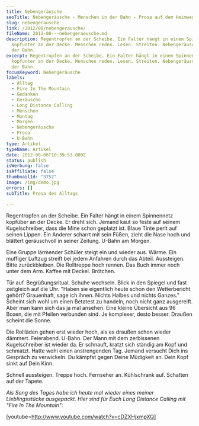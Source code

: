 ```yaml
---
title: Nebengeräusche
seoTitle: Nebengeräusche - Menschen in der Bahn - Prosa auf dem Heimweg
slug: nebengerausche
link: /2012/08/nebengerausche/
fileName: 2012-08---nebengeraeusche.md
description: Regentropfen an der Scheibe. Ein Falter hängt in einem Spinnennetz
  kopfunter an der Decke. Menschen reden. Lesen. Streiten. Nebengeräusche aus
  der Bahn.
excerpt: Regentropfen an der Scheibe. Ein Falter hängt in einem Spinnennetz
  kopfunter an der Decke. Menschen reden. Lesen. Streiten. Nebengeräusche aus
  der Bahn.
focusKeyword: Nebengeräusche
labels:
  - Alltag
  - Fire In The Mountain
  - Gedanken
  - Geräusche
  - Long Distance Calling
  - Menschen
  - Montag
  - Morgen
  - Nebengeräusche
  - Prosa
  - U-Bahn
type: Artikel
typeName: Artikel
date: 2012-08-06T10:39:53.000Z
status: publish
isWerbung: false
isAffiliate: false
thumbnailId: "3752"
image: /img/demo.jpg
errors: []
subTitle: Prosa des Alltags
  
---
```


Regentropfen an der Scheibe. Ein Falter hängt in einem Spinnennetz kopfüber an
der Decke. Er dreht sich. Jemand kaut so feste auf seinem Kugelschreiber, dass
die Mine schon geplatzt ist. Blaue Tinte perlt auf seinen Lippen. Ein Anderer
scharrt mit sein Füßen, zieht die Nase hoch und blättert geräuschvoll in seiner
Zeitung. U-Bahn am Morgen.

Eine Gruppe lärmender Schüler steigt ein und wieder aus. Wärme. Ein muffiger
Luftzug streift bei jedem Anfahren durch das Abteil. Aussteigen. Bitte
zurückbleiben. Die Rolltreppe hoch rennen. Das Buch immer noch unter dem Arm.
Kaffee mit Deckel. Brötchen.

Tür auf. Begrüßungsritual. Schuhe wechseln. Blick in den Spiegel und fast
zeitgleich auf die Uhr. "Haben sie eigentlich heute schon den Wetterbericht
gehört? Grauenhaft, sage ich ihnen. Nichts Halbes und nichts Ganzes." Scheint
sich wohl um einen Betatest zu handeln, noch nicht ganz ausgereift. Aber man
kann sich das ja mal ansehen. Eine kleine Übersicht aus 96 Boxen, die mit
Pfeilen verbunden sind. Je komplexer, desto besser. Draußen scheint die Sonne.

Die Rollläden gehen erst wieder hoch, als es draußen schon wieder dämmert.
Feierabend. U-Bahn. Der Mann mit dem zerbissenen Kugelschreiber ist wieder da.
Er schnauft, kratzt sich ständig am Kopf und schmatzt. Hatte wohl einen
anstrengenden Tag. Jemand versucht Dich ins Gespräch zu verwickeln. Du kämpfst
gegen Deine Müdigkeit an. Dein Kopf sinkt auf Dein Kinn.

Schnell aussteigen. Treppe hoch. Fernseher an. Kühlschrank auf. Schatten auf der
Tapete.

_Als Song des Tages habe ich heute mal wieder eines meiner Lieblingsstücke
ausgepackt. Hier sind für Euch Long Distance Calling mit "Fire In The
Mountain":_

[youtube=http://www.youtube.com/watch?v=cDZXHjxmpXQ]

&nbsp;

  